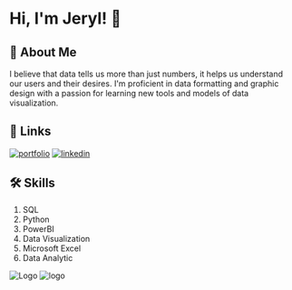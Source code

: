 
# Hi, I'm Jeryl! 👋


## 🚀 About Me
 I believe that data tells us more than just numbers, it helps us understand our users and their desires. I'm proficient in data formatting and graphic design with a passion for learning new tools and models of data visualization.



## 🔗 Links
[![portfolio](https://img.shields.io/badge/my_portfolio-000?style=for-the-badge&logo=ko-fi&logoColor=white)](https://github.com/JerylLee)
[![linkedin](https://img.shields.io/badge/linkedin-0A66C2?style=for-the-badge&logo=linkedin&logoColor=white)](https://www.linkedin.com/in/jeryl-lee-711b62211)



## 🛠 Skills
1. SQL
2. Python
3. PowerBI
4. Data Visualization
5. Microsoft Excel
6. Data Analytic



![Logo](https://upload.wikimedia.org/wikipedia/commons/thumb/c/cd/Accenture.svg/1024px-Accenture.svg.png?20201204190130)
![logo](https://www.carlogos.org/logo/Tata-Group-logo-3840x2160.png)



